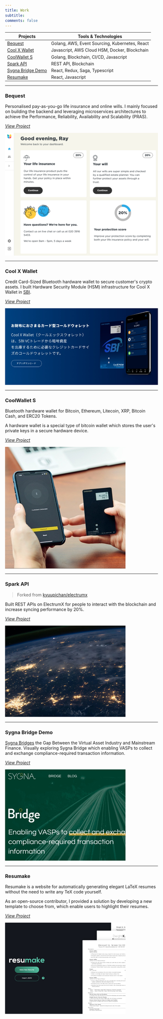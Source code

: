 ```yaml
---
title: Work
subtitle:
comments: false
---
```


| Projects                                | Tools & Technologies                           |
| --------------------------------------- |------------------------------------------------|
| [Bequest](#bequest)                     | Golang, AWS, Event Sourcing, Kubernetes, React |
| [Cool X Wallet](#cool-x-wallet)         | Javascript, AWS Cloud HSM, Docker, Blockchain  |
| [CoolWallet S](#coolwallet-s)           | Golang, Blockchain, CI/CD, Javascript          |
| [Spark API](#spark-api)                 | REST API, Blockchain                           |
| [Sygna Bridge Demo](#sygna-bridge-demo) | React, Redux, Saga, Typescript                 |
| [Resumake](#resumake)                   | React, Javascript                              |

---

### Bequest

Personalised pay-as-you-go life insurance and online wills.
I mainly focused on building the backend and leveraging microservices architectures to achieve the Performance, Reliability, Availability and Scalability (PRAS).

_[View Project](https://bequest.com/)_

![](/img/bequest.png)

---

### Cool X Wallet

Credit Card-Sized Bluetooth hardware wallet to secure customer's crypto assets.
I built Hardware Security Module (HSM) infrastructure for Cool X Wallet in [SBI](https://www.sbibits.com/).

_[View Project](https://www.sbicxw.com/)_

![](/img/coolx.jpg)

---

### CoolWallet S

Bluetooth hardware wallet for Bitcoin, Ethereum, Litecoin, XRP, Bitcoin Cash, and ERC20 Tokens.

A hardware wallet is a special type of bitcoin wallet which stores the user's private keys in a secure hardware device.

_[View Project](https://www.coolwallet.io/)_

![](/img/coolwallet.jpg)

---

### Spark API

> Forked from [kyuupichan/electrumx](https://github.com/kyuupichan/electrumx)

Built REST APIs on ElectrumX for people to interact with the blockchain and increase syncing performance by 20%.

_[View Project](https://github.com/rayspock/electrumx)_

![](/img/blockchain.jpg)

---

### Sygna Bridge Demo

[Sygna Bridges](https://www.sygna.io/bridge/) the Gap Between the Virtual Asset Industry and Mainstream Finance. Visually exploring Sygna Bridge which enabling VASPs to collect and exchange compliance-required transaction information.

_[View Project](https://coolbitx-technology.github.io/sygna-bridge-demo/)_

![](/img/bridge.jpg)

---

### Resumake

Resumake is a website for automatically generating elegant LaTeX resumes without the need to write any TeX code yourself.

As an open-source contributor, I provided a solution by developing a new template to choose from, which enable users to highlight their resumes.

_[View Project](https://resumake.io/)_

![](/img/resumake.jpg)
